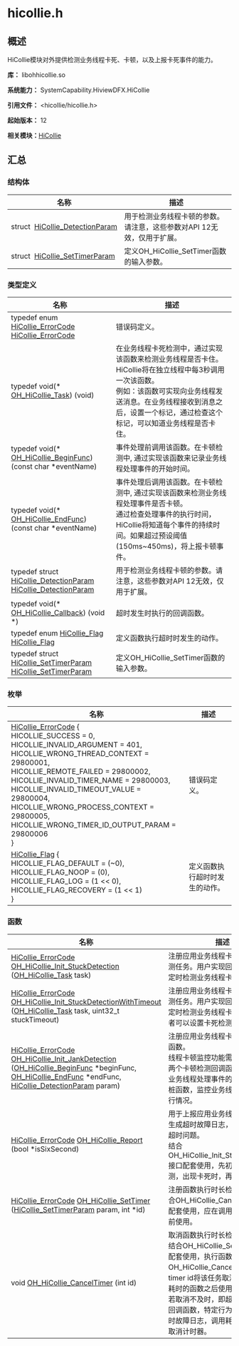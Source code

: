 # hicollie.h


## 概述

HiCollie模块对外提供检测业务线程卡死、卡顿，以及上报卡死事件的能力。

**库：** libohhicollie.so

**系统能力：** SystemCapability.HiviewDFX.HiCollie

**引用文件：** &lt;hicollie/hicollie.h&gt;

**起始版本：** 12

**相关模块：**[HiCollie](_hi_collie.md)


## 汇总


### 结构体

| 名称 | 描述 | 
| -------- | -------- |
| struct&nbsp;&nbsp;[HiCollie_DetectionParam](_hi_collie___detection_param.md) | 用于检测业务线程卡顿的参数。请注意，这些参数对API 12无效，仅用于扩展。  | 
| struct&nbsp;&nbsp;[HiCollie_SetTimerParam](_hi_collie___set_timer_param.md) | 定义OH_HiCollie_SetTimer函数的输入参数。  | 


### 类型定义

| 名称 | 描述 | 
| -------- | -------- |
| typedef enum [HiCollie_ErrorCode](_hi_collie.md#hicollie_errorcode) [HiCollie_ErrorCode](_hi_collie.md#hicollie_errorcode) | 错误码定义。  | 
| typedef void(\* [OH_HiCollie_Task](_hi_collie.md#oh_hicollie_task)) (void) | 在业务线程卡死检测中，通过实现该函数来检测业务线程是否卡住。<br/>HiCollie将在独立线程中每3秒调用一次该函数。<br/>例如：该函数可实现向业务线程发送消息。在业务线程接收到消息之后，设置一个标记，通过检查这个标记，可以知道业务线程是否卡住。 | 
| typedef void(\* [OH_HiCollie_BeginFunc](_hi_collie.md#oh_hicollie_beginfunc)) (const char \*eventName) | 事件处理前调用该函数。在卡顿检测中, 通过实现该函数来记录业务线程处理事件的开始时间。  | 
| typedef void(\* [OH_HiCollie_EndFunc](_hi_collie.md#oh_hicollie_endfunc)) (const char \*eventName) | 事件处理后调用该函数。在卡顿检测中, 通过实现该函数来检测业务线程处理事件是否卡顿。<br/>通过检查处理事件的执行时间，HiCollie将知道每个事件的持续时间。如果超过预设阈值(150ms~450ms)，将上报卡顿事件。 | 
| typedef struct [HiCollie_DetectionParam](_hi_collie___detection_param.md) [HiCollie_DetectionParam](_hi_collie.md#hicollie_detectionparam) | 用于检测业务线程卡顿的参数。请注意，这些参数对API 12无效，仅用于扩展。  | 
| typedef void(\* [OH_HiCollie_Callback](_hi_collie.md#oh_hicollie_callback)) (void \*) | 超时发生时执行的回调函数。  | 
| typedef enum [HiCollie_Flag](_hi_collie.md#hicollie_flag) [HiCollie_Flag](_hi_collie.md#hicollie_flag) | 定义函数执行超时时发生的动作。  | 
| typedef struct [HiCollie_SetTimerParam](_hi_collie___set_timer_param.md) [HiCollie_SetTimerParam](_hi_collie.md#hicollie_settimerparam) | 定义OH_HiCollie_SetTimer函数的输入参数。  | 


### 枚举

| 名称 | 描述 | 
| -------- | -------- |
| [HiCollie_ErrorCode](_hi_collie.md#hicollie_errorcode) {<br/>HICOLLIE_SUCCESS = 0, <br/>HICOLLIE_INVALID_ARGUMENT = 401, <br/>HICOLLIE_WRONG_THREAD_CONTEXT = 29800001, <br/>HICOLLIE_REMOTE_FAILED = 29800002, <br/>HICOLLIE_INVALID_TIMER_NAME = 29800003, <br/>HICOLLIE_INVALID_TIMEOUT_VALUE = 29800004, <br/>HICOLLIE_WRONG_PROCESS_CONTEXT = 29800005, <br/>HICOLLIE_WRONG_TIMER_ID_OUTPUT_PARAM = 29800006<br/>} | 错误码定义。  | 
| [HiCollie_Flag](_hi_collie.md#hicollie_flag) {<br/>HICOLLIE_FLAG_DEFAULT = (~0), <br/>HICOLLIE_FLAG_NOOP = (0), <br/>HICOLLIE_FLAG_LOG = (1 &lt;&lt; 0), <br/>HICOLLIE_FLAG_RECOVERY = (1 &lt;&lt; 1)<br/>} | 定义函数执行超时时发生的动作。  | 


### 函数

| 名称 | 描述 | 
| -------- | -------- |
| [HiCollie_ErrorCode](_hi_collie.md#hicollie_errorcode) [OH_HiCollie_Init_StuckDetection](_hi_collie.md#oh_hicollie_init_stuckdetection) ([OH_HiCollie_Task](_hi_collie.md#oh_hicollie_task) task) | 注册应用业务线程卡死的周期性检测任务。用户实现回调函数, 用于定时检测业务线程卡死情况。  | 
| [HiCollie_ErrorCode](_hi_collie.md#hicollie_errorcode) [OH_HiCollie_Init_StuckDetectionWithTimeout](_hi_collie.md#oh_hicollie_init_stuckdetectionwithtimeout) ([OH_HiCollie_Task](_hi_collie.md#oh_hicollie_task) task, uint32_t stuckTimeout) | 注册应用业务线程卡死的周期性检测任务。用户实现回调函数, 用于定时检测业务线程卡死情况。开发者可以设置卡死检测时间。  | 
| [HiCollie_ErrorCode](_hi_collie.md#hicollie_errorcode) [OH_HiCollie_Init_JankDetection](_hi_collie.md#oh_hicollie_init_jankdetection) ([OH_HiCollie_BeginFunc](_hi_collie.md#oh_hicollie_beginfunc) \*beginFunc, [OH_HiCollie_EndFunc](_hi_collie.md#oh_hicollie_endfunc) \*endFunc, [HiCollie_DetectionParam](_hi_collie___detection_param.md) param) | 注册应用业务线程卡顿检测的回调函数。<br/>线程卡顿监控功能需要开发者实现两个卡顿检测回调函数, 分别放在业务线程处理事件的前后。作为插桩函数，监控业务线程处理事件执行情况。 | 
| [HiCollie_ErrorCode](_hi_collie.md#hicollie_errorcode) [OH_HiCollie_Report](_hi_collie.md#oh_hicollie_report) (bool \*isSixSecond) | 用于上报应用业务线程卡死事件，生成超时故障日志，辅助定位应用超时问题。<br/>结合OH_HiCollie_Init_StuckDetection接口配套使用，先初始化卡死检测，出现卡死时，再上报事件。 | 
| [HiCollie_ErrorCode](_hi_collie.md#hicollie_errorcode) [OH_HiCollie_SetTimer](_hi_collie.md#oh_hicollie_settimer) ([HiCollie_SetTimerParam](_hi_collie___set_timer_param.md) param, int \*id) | 注册函数执行时长检测定时器。结合OH_HiCollie_CancelTimer接口配套使用，应在调用耗时的函数之前使用。  | 
| void [OH_HiCollie_CancelTimer](_hi_collie.md#oh_hicollie_canceltimer) (int id) | 取消函数执行时长检测定时器。<br/>结合OH_HiCollie_SetTimer接口配套使用，执行函数或代码后，OH_HiCollie_CancelTimer通过timer id将该任务取消，应在调用耗时的函数之后使用；<br/>若取消不及时，即超时发生可执行回调函数，特定行为信号下生成超时故障日志，调用耗时函数后立即取消计时器。 | 
